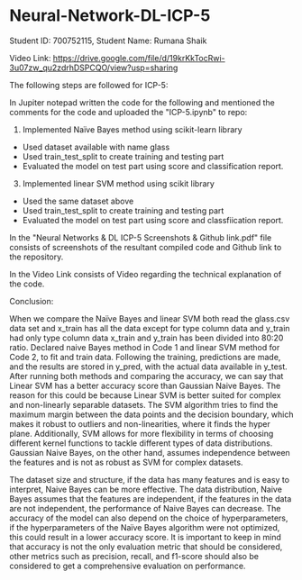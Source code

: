 # Neural-Network-DL-ICP-5

Student ID: 700752115, Student Name: Rumana Shaik

Video Link: https://drive.google.com/file/d/19krKkTocRwi-3u07zw_qu2zdrhDSPCQO/view?usp=sharing

The following steps are followed for ICP-5:

In Jupiter notepad written the code for the following and mentioned the comments for the code and uploaded the "ICP-5.ipynb" to repo:
1.	Implemented Naïve Bayes method using scikit-learn library
  - Used dataset available with name glass 
  - Used train_test_split to create training and testing part
  - Evaluated the model on test part using score and classification report. 

3.	Implemented linear SVM method using scikit library
  - Used the same dataset above
  - Used train_test_split to create training and testing part
  - Evaluated the model on test part using score and classfiication report.

In the "Neural Networks & DL ICP-5 Screenshots & Github link.pdf" file consists of screenshots of the resultant compiled code and Github link to the repository.

In the Video Link consists of Video regarding the technical explanation of the code.

Conclusion:

When we compare the Naïve Bayes and linear SVM both read the glass.csv data set and x_train has all the data except for type column data and y_train had only type column data x_train and y_train has been divided into 80:20 ratio. Declared naive Bayes method in Code 1 and linear SVM method for Code 2, to fit and train data. Following the training, predictions are made, and the results are stored in y_pred, with the actual data available in y_test.
After running both methods and comparing the accuracy, we can say that Linear SVM has a better accuracy score than Gaussian Naive Bayes. The reason for this could be because Linear SVM is better suited for complex and non-linearly separable datasets. The SVM algorithm tries to find the maximum margin between the data points and the decision boundary, which makes it robust to outliers and non-linearities, where it finds the hyper plane. Additionally, SVM allows for more flexibility in terms of choosing different kernel functions to tackle different types of data distributions. Gaussian Naive Bayes, on the other hand, assumes independence between the features and is not as robust as SVM for complex datasets.

The dataset size and structure, if the data has many features and is easy to interpret, Naive Bayes can be more effective. The data distribution, Naive Bayes assumes that the features are independent, if the features in the data are not independent, the performance of Naive Bayes can decrease.
The accuracy of the model can also depend on the choice of hyperparameters, if the hyperparameters of the Naïve Bayes algorithm were not optimized, this could result in a lower accuracy score. It is important to keep in mind that accuracy is not the only evaluation metric that should be considered, other metrics such as precision, recall, and f1-score should also be considered to get a comprehensive evaluation on performance.



